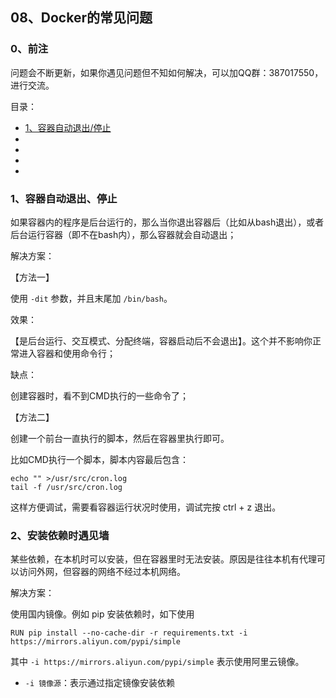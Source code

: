 ## 08、Docker的常见问题

### 0、前注

问题会不断更新，如果你遇见问题但不知如何解决，可以加QQ群：387017550，进行交流。

目录：

* <a href="#1、容器自动退出">1、容器自动退出/停止</a>
* <a href="#"></a>
* <a href="#"></a>
* <a href="#"></a>
* <a href="#"></a>

### 1、容器自动退出、停止

如果容器内的程序是后台运行的，那么当你退出容器后（比如从bash退出），或者后台运行容器（即不在bash内），那么容器就会自动退出；

解决方案：

【方法一】

使用 ``-dit`` 参数，并且末尾加 ``/bin/bash``。

效果：

【是后台运行、交互模式、分配终端，容器启动后不会退出】。这个并不影响你正常进入容器和使用命令行；

缺点：

创建容器时，看不到CMD执行的一些命令了；

【方法二】

创建一个前台一直执行的脚本，然后在容器里执行即可。

比如CMD执行一个脚本，脚本内容最后包含：

```
echo "" >/usr/src/cron.log
tail -f /usr/src/cron.log
```

这样方便调试，需要看容器运行状况时使用，调试完按 ctrl + z 退出。

### 2、安装依赖时遇见墙

某些依赖，在本机时可以安装，但在容器里时无法安装。原因是往往本机有代理可以访问外网，但容器的网络不经过本机网络。

解决方案：

使用国内镜像。例如 pip 安装依赖时，如下使用

```
RUN pip install --no-cache-dir -r requirements.txt -i https://mirrors.aliyun.com/pypi/simple
```

其中 ``-i https://mirrors.aliyun.com/pypi/simple`` 表示使用阿里云镜像。

* ``-i 镜像源``：表示通过指定镜像安装依赖
